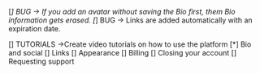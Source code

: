 [*] BUG
    -> If you add an avatar without saving the Bio first, them Bio information gets erased.
[*] BUG
    -> Links are added automatically with an expiration date.

[] TUTORIALS
    ->Create video tutorials on how to use the platform
        [*] Bio and social
        [] Links
        [] Appearance
        [] Billing
        [] Closing your account
        [] Requesting support
